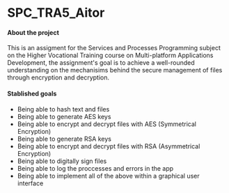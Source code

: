 # SPC_TRA5_Aitor
#### About the project
This is an assigment for the Services and Processes Programming subject
on the Higher Vocational Training course on Multi-platform Applications Development, 
the assignment's goal is to achieve a well-rounded understanding on the mechanisims 
behind the secure management of files through encryption and decryption.

#### Stablished goals
- Being able to hash text and files
- Being able to generate AES keys
- Being able to encrypt and decrypt files with AES (Symmetrical Encryption)
- Being able to generate RSA keys
- Being able to encrypt and decrypt files with RSA (Asymmetrical Encryption)
- Being able to digitally sign files
- Being able to log the proccesses and errors in the app
- Being able to implement all of the above within a graphical user interface
